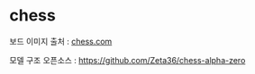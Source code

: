 # chess

보드 이미지 출처 : [chess.com](https://www.chess.com/)

모델 구조 오픈소스 : https://github.com/Zeta36/chess-alpha-zero
